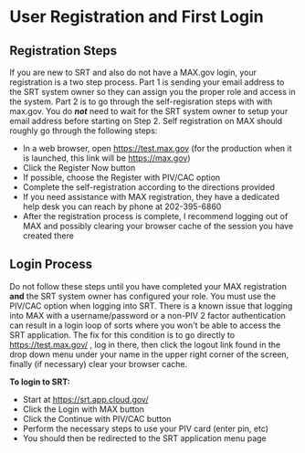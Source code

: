 # User Registration and First Login

## Registration Steps

If you are new to SRT and also do not have a MAX.gov login, your registration is a two step 
process.  Part 1 is sending your email address to the SRT system owner so they can assign
you the proper role and access in the system. Part 2 is to go through the self-regisration 
steps with with max.gov. You do _**not**_ need to wait for the SRT system owner to setup 
your email address before starting on Step 2. Self registration on MAX should roughly go 
through the following steps:

* In a web browser, open https://test.max.gov (for the production when it is launched, this link 
will be https://max.gov)  
* Click the Register Now button
* If possible, choose the Register with PIV/CAC option
* Complete the self-registration according to the directions provided
* If you need assistance with MAX registration, they have a dedicated help desk you can reach by phone at 202-395-6860 
* After the registration process is complete, I recommend logging out of MAX and possibly clearing your browser cache of 
the session you have created there

## Login Process

Do not follow these steps until you have completed your MAX registration **and** the SRT system owner
has configured your role. You must use the PIV/CAC option when logging into SRT.  There is a known issue
that logging into MAX with a username/password or a non-PIV 2 factor authentication can result in a 
login loop of sorts where you won't be able to access the SRT application.  The fix for this condition
is to go directly to https://test.max.gov/ , log in there, then click the logout link found in the drop down
menu under your name in the upper right corner of the screen, finally (if necessary) clear your browser cache.

**To login to SRT:**
* Start at https://srt.app.cloud.gov/
* Click the Login with MAX button
* Click the Continue with PIV/CAC button
* Perform the necessary steps to use your PIV card (enter pin, etc)
* You should then be redirected to the SRT application menu page 
